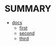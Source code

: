 # SUMMARY

+ [docs](gitbook/docs/README.md)
  + [first](gitbook/docs/first.md)
  + [second](gitbook/docs/second.md)
  + [third](gitbook/docs/third.md)
